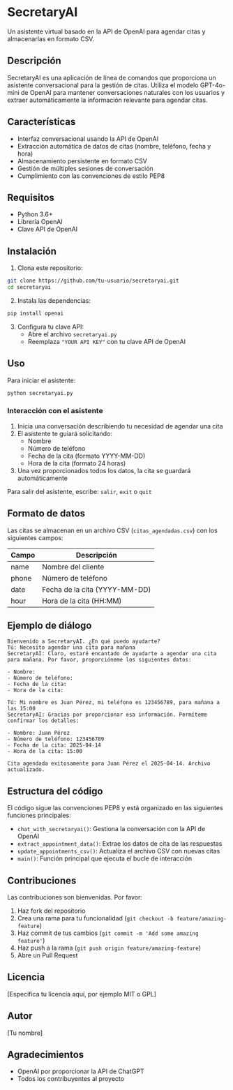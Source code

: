 # SecretaryAI

Un asistente virtual basado en la API de OpenAI para agendar citas y almacenarlas en formato CSV.

## Descripción

SecretaryAI es una aplicación de línea de comandos que proporciona un asistente conversacional para la gestión de citas. Utiliza el modelo GPT-4o-mini de OpenAI para mantener conversaciones naturales con los usuarios y extraer automáticamente la información relevante para agendar citas.

## Características

- Interfaz conversacional usando la API de OpenAI
- Extracción automática de datos de citas (nombre, teléfono, fecha y hora)
- Almacenamiento persistente en formato CSV
- Gestión de múltiples sesiones de conversación
- Cumplimiento con las convenciones de estilo PEP8

## Requisitos

- Python 3.6+
- Librería OpenAI
- Clave API de OpenAI

## Instalación

1. Clona este repositorio:
```bash
git clone https://github.com/tu-usuario/secretaryai.git
cd secretaryai
```

2. Instala las dependencias:
```bash
pip install openai
```

3. Configura tu clave API:
   - Abre el archivo `secretaryai.py`
   - Reemplaza `"YOUR API KEY"` con tu clave API de OpenAI

## Uso

Para iniciar el asistente:

```bash
python secretaryai.py
```

### Interacción con el asistente

1. Inicia una conversación describiendo tu necesidad de agendar una cita
2. El asistente te guiará solicitando:
   - Nombre
   - Número de teléfono
   - Fecha de la cita (formato YYYY-MM-DD)
   - Hora de la cita (formato 24 horas)
3. Una vez proporcionados todos los datos, la cita se guardará automáticamente

Para salir del asistente, escribe: `salir`, `exit` o `quit`

## Formato de datos

Las citas se almacenan en un archivo CSV (`citas_agendadas.csv`) con los siguientes campos:

| Campo | Descripción |
|-------|-------------|
| name  | Nombre del cliente |
| phone | Número de teléfono |
| date  | Fecha de la cita (YYYY-MM-DD) |
| hour  | Hora de la cita (HH:MM) |

## Ejemplo de diálogo

```
Bienvenido a SecretaryAI. ¿En qué puedo ayudarte?
Tú: Necesito agendar una cita para mañana
SecretaryAI: Claro, estaré encantado de ayudarte a agendar una cita para mañana. Por favor, proporcióneme los siguientes datos:

- Nombre: 
- Número de teléfono: 
- Fecha de la cita:
- Hora de la cita: 

Tú: Mi nombre es Juan Pérez, mi teléfono es 123456789, para mañana a las 15:00
SecretaryAI: Gracias por proporcionar esa información. Permíteme confirmar los detalles:

- Nombre: Juan Pérez
- Número de teléfono: 123456789
- Fecha de la cita: 2025-04-14
- Hora de la cita: 15:00

Cita agendada exitosamente para Juan Pérez el 2025-04-14. Archivo actualizado.
```

## Estructura del código

El código sigue las convenciones PEP8 y está organizado en las siguientes funciones principales:

- `chat_with_secretaryai()`: Gestiona la conversación con la API de OpenAI
- `extract_appointment_data()`: Extrae los datos de cita de las respuestas
- `update_appointments_csv()`: Actualiza el archivo CSV con nuevas citas
- `main()`: Función principal que ejecuta el bucle de interacción

## Contribuciones

Las contribuciones son bienvenidas. Por favor:

1. Haz fork del repositorio
2. Crea una rama para tu funcionalidad (`git checkout -b feature/amazing-feature`)
3. Haz commit de tus cambios (`git commit -m 'Add some amazing feature'`)
4. Haz push a la rama (`git push origin feature/amazing-feature`)
5. Abre un Pull Request

## Licencia

[Especifica tu licencia aquí, por ejemplo MIT o GPL]

## Autor

[Tu nombre]

## Agradecimientos

- OpenAI por proporcionar la API de ChatGPT
- Todos los contribuyentes al proyecto
